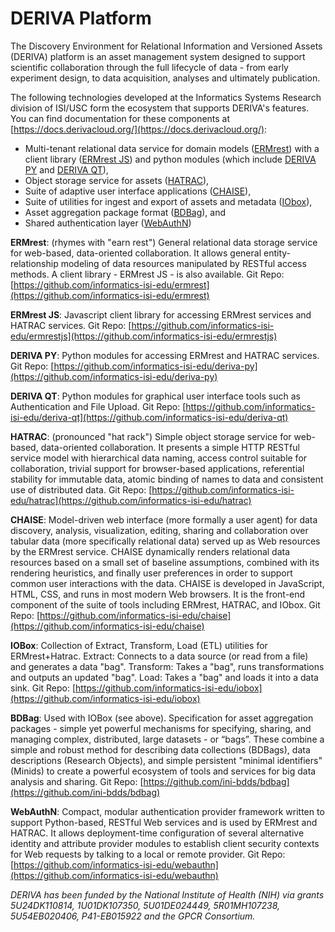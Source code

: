# DERIVA Platform

The Discovery Environment for Relational Information and Versioned Assets (DERIVA) platform is an asset management system designed to support scientific collaboration through the full lifecycle of data - from early experiment design, to data acquisition, analyses and ultimately publication.

The following technologies developed at the Informatics Systems Research division of ISI/USC form the ecosystem that supports DERIVA's features. You can find documentation for these components at [https://docs.derivacloud.org/](https://docs.derivacloud.org/):

* Multi-tenant relational data service for domain models ([ERMrest](https://github.com/informatics-isi-edu/ermrest)) with a client library ([ERMrest JS](https://github.com/informatics-isi-edu/ermrestjs)) and python modules (which include [DERIVA PY](https://github.com/informatics-isi-edu/deriva-py) and [DERIVA QT](https://github.com/informatics-isi-edu/deriva-qt)),
* Object storage service for assets ([HATRAC](https://github.com/informatics-isi-edu/hatrac)),
* Suite of adaptive user interface applications ([CHAISE](https://github.com/informatics-isi-edu/chaise)),
* Suite of utilities for ingest and export of assets and metadata ([IObox](https://github.com/informatics-isi-edu/iobox)),
* Asset aggregation package format ([BDBag](https://github.com/ini-bdds/bdbag)), and
* Shared authentication layer ([WebAuthN](https://github.com/informatics-isi-edu/webauthn))

**ERMrest**: (rhymes with "earn rest") General relational data storage service for web-based, data-oriented collaboration. It allows general entity-relationship modeling of data resources manipulated by RESTful access methods. A client library - ERMrest JS - is also available.
Git Repo: [https://github.com/informatics-isi-edu/ermrest](https://github.com/informatics-isi-edu/ermrest)

**ERMrest JS**: Javascript client library for accessing ERMrest services and HATRAC services.
Git Repo: [https://github.com/informatics-isi-edu/ermrestjs](https://github.com/informatics-isi-edu/ermrestjs)

**DERIVA PY**: Python modules for accessing ERMrest and HATRAC services.
Git Repo: [https://github.com/informatics-isi-edu/deriva-py](https://github.com/informatics-isi-edu/deriva-py)

**DERIVA QT**: Python modules for graphical user interface tools such as Authentication and File Upload.
Git Repo: [https://github.com/informatics-isi-edu/deriva-qt](https://github.com/informatics-isi-edu/deriva-qt)

**HATRAC**: (pronounced "hat rack") Simple object storage service for web-based, data-oriented collaboration. It presents a simple HTTP RESTful service model with hierarchical data naming, access control suitable for collaboration, trivial support for browser-based applications, referential stability for immutable data, atomic binding of names to data and consistent use of distributed data.
Git Repo: [https://github.com/informatics-isi-edu/hatrac](https://github.com/informatics-isi-edu/hatrac)

**CHAISE**: Model-driven web interface (more formally a user agent) for data discovery, analysis, visualization, editing, sharing and collaboration over tabular data (more specifically relational data) served up as Web resources by the ERMrest service. CHAISE dynamically renders relational data resources based on a small set of baseline assumptions, combined with its rendering heuristics, and finally user preferences in order to support common user interactions with the data. CHAISE is developed in JavaScript, HTML, CSS, and runs in most modern Web browsers. It is the front-end component of the suite of tools including ERMrest, HATRAC, and IObox.
Git Repo: [https://github.com/informatics-isi-edu/chaise](https://github.com/informatics-isi-edu/chaise)

**IOBox**: Collection of Extract, Transform, Load (ETL) utilities for ERMrest+Hatrac. Extract: Connects to a data source (or read from a file) and generates a data "bag". Transform: Takes a "bag", runs transformations and outputs an updated "bag". Load: Takes a "bag" and loads it into a data sink.
Git Repo: [https://github.com/informatics-isi-edu/iobox](https://github.com/informatics-isi-edu/iobox)

**BDBag**: Used with IOBox (see above). Specification for asset aggregation packages - simple yet powerful mechanisms for specifying, sharing, and managing complex, distributed, large datasets - or “bags”. These combine a simple and robust method for describing data collections (BDBags), data descriptions (Research Objects), and simple persistent "minimal identifiers" (Minids) to create a powerful ecosystem of tools and services for big data analysis and sharing.
Git Repo: [https://github.com/ini-bdds/bdbag](https://github.com/ini-bdds/bdbag)

**WebAuthN**: Compact, modular authentication provider framework written to support Python-based, RESTful Web services and is used by ERMrest and HATRAC. It allows deployment-time configuration of several alternative identity and attribute provider modules to establish client security contexts for Web requests by talking to a local or remote provider.
Git Repo: [https://github.com/informatics-isi-edu/webauthn](https://github.com/informatics-isi-edu/webauthn)

*DERIVA has been funded by the National Institute of Health (NIH) via grants 5U24DK110814, 1U01DK107350, 5U01DE024449, 5R01MH107238, 5U54EB020406, P41-EB015922 and the GPCR Consortium.*
